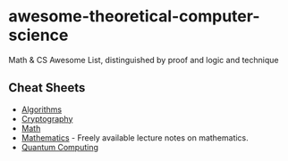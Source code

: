 # awesome-theoretical-computer-science

Math & CS Awesome List, distinguished by proof and logic and technique

## Cheat Sheets<a name=other_cheat_sheets></a>

- [Algorithms](https://github.com/tayllan/awesome-algorithms)
- [Cryptography](https://github.com/sobolevn/awesome-cryptography)
- [Math](https://github.com/ossu/math)
- [Mathematics](https://github.com/rossant/awesome-math) - Freely available lecture notes on mathematics.
- [Quantum Computing](https://github.com/desireevl/awesome-quantum-computing)
